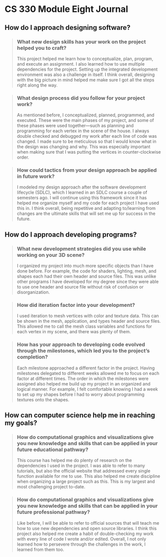 # CS 330 Module Eight Journal

## How do I approach designing software?

> ### What new design skills has your work on the project helped you to craft?
> This project helped me learn how to conceptualize, plan, program, and execute an assignment. I also learned how to use multiple dependencies for the project. Setting up the integrated development environment was also a challenge in itself. I think overall, designing with the big picture in mind helped me make sure I got all the steps right along the way.

> ### What design process did you follow for your project work?
> As mentioned before, I conceptualized, planned, programmed, and executed. These were the main phases of my project, and some of these phases were used together—such as planning and programming for each vertex in the scene of the house. I always double checked and debugged my work after each line of code was changed. I made sure to be meticulous so that I would know what in the design was changing and why. This was especially important when making sure that I was putting the vertices in counter-clockwise order.

> ### How could tactics from your design approach be applied in future work?
> I modeled my design approach after the software development lifecycle (SDLC), which I learned in an SDLC course a couple of semesters ago. I will continue using this framework since it has helped me organize myself and my code for each project I have used this in. I think overall, being repetitive and adapting to/learning from changes are the ultimate skills that will set me up for success in the future.

## How do I approach developing programs?

> ### What new development strategies did you use while working on your 3D scene?
> I organized my project into much more specific objects than I have done before. For example, the code for shaders, lighting, mesh, and shapes each had their own header and source files. This was unlike other programs I have developed for my degree since they were able to use one header and source file without risk of confusion or disorganization. 

> ### How did iteration factor into your development?
> I used iteration to mesh vertices with color and texture data. This can be shown in the mesh, application, and types header and source files. This allowed me to call the mesh class variables and functions for each vertex in my scene, and there was plenty of them.

> ### How has your approach to developing code evolved through the milestones, which led you to the project’s completion?
> Each milestone approached a different factor in the project. Having milestones delegated to different weeks allowed me to focus on each factor at different times. The order in which the milestones were assigned also helped me build up my project in an organized and logical manner. For example, I felt comfortable knowing I had a week to set up my shapes before I had to worry about programming textures onto the shapes.

## How can computer science help me in reaching my goals?

> ### How do computational graphics and visualizations give you new knowledge and skills that can be applied in your future educational pathway?
> This course has helped me do plenty of research on the dependencies I used in the project. I was able to refer to many tutorials, but also the official website that addressed every single function available for me to use. This also helped me create discipline when organizing a large project such as this. This is my largest and most challenging project to-date.

> ### How do computational graphics and visualizations give you new knowledge and skills that can be applied in your future professional pathway?
> Like before, I will be able to refer to official sources that will teach me how to use new dependencies and open source libraries. I think this project also helped me create a habit of double-checking my work with every line of code I wrote and/or edited. Overall, I not only learned how to persevere through the challenges in the work, I learned from them too.
